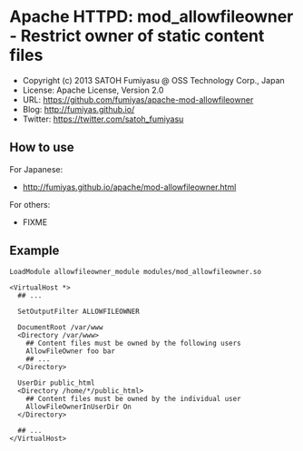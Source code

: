 Apache HTTPD: mod_allowfileowner - Restrict owner of static content files
======================================================================

  * Copyright (c) 2013 SATOH Fumiyasu @ OSS Technology Corp., Japan
  * License: Apache License, Version 2.0
  * URL: <https://github.com/fumiyas/apache-mod-allowfileowner>
  * Blog: <http://fumiyas.github.io/>
  * Twitter: <https://twitter.com/satoh_fumiyasu>

How to use
----------------------------------------------------------------------

For Japanese:

  * http://fumiyas.github.io/apache/mod-allowfileowner.html

For others:

  * FIXME

Example
----------------------------------------------------------------------

```
LoadModule allowfileowner_module modules/mod_allowfileowner.so

<VirtualHost *>
  ## ...

  SetOutputFilter ALLOWFILEOWNER

  DocumentRoot /var/www
  <Directory /var/www>
    ## Content files must be owned by the following users
    AllowFileOwner foo bar
    ## ...
  </Directory>

  UserDir public_html
  <Directory /home/*/public_html>
    ## Content files must be owned by the individual user
    AllowFileOwnerInUserDir On
  </Directory>

  ## ...
</VirtualHost>
```

